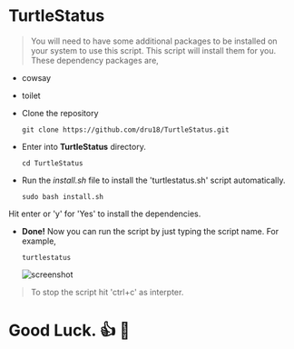 # TurtleStatus

> You will need to have some additional packages to be installed on your system to use this script. This script will install them for you. These dependency packages are,

- cowsay
- toilet

- Clone the repository

  `git clone https://github.com/dru18/TurtleStatus.git`

- Enter into **TurtleStatus** directory.

  `cd TurtleStatus`

- Run the *install.sh* file to install the 'turtlestatus.sh' script automatically.

  `sudo bash install.sh`

Hit enter or 'y' for 'Yes' to install the dependencies. 

- **Done!** Now you can run the script by just typing the script name. For example,

  `turtlestatus`

  ![screenshot](https://github.com/dru18/blob/master/screenshots/turtlestatus.png)

> To stop the script hit 'ctrl+c' as interpter.

# Good Luck. :+1: :turtle:
